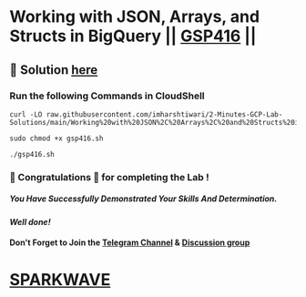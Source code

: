 # Working with JSON, Arrays, and Structs in BigQuery || [GSP416](https://www.cloudskillsboost.google/focuses/3696?parent=catalog) ||

## 🔑 Solution [here](https://www.youtube.com/@sparkwave.01)

### Run the following Commands in CloudShell
```
curl -LO raw.githubusercontent.com/imharshtiwari/2-Minutes-GCP-Lab-Solutions/main/Working%20with%20JSON%2C%20Arrays%2C%20and%20Structs%20in%20BigQuery/gsp416.sh

sudo chmod +x gsp416.sh

./gsp416.sh
```

### 🐼 Congratulations 🎉 for completing the Lab !

##### *You Have Successfully Demonstrated Your Skills And Determination.*

#### *Well done!*

#### Don't Forget to Join the [Telegram Channel](https://t.me/sparkwave.01) & [Discussion group](https://t.me/sparkwave.01chats)

# [SPARKWAVE](https://www.youtube.com/@sparkwave.01)
